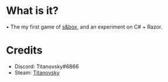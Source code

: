 # What is it?
• The my first game of [s&box](https://sbox.facepunch.com/about/), and an experiment on C# + Razor. 

# Credits
- Discord: Titanovsky#6866
- Steam: [Titanovsky](https://steamcommunity.com/id/titanovsky/)
